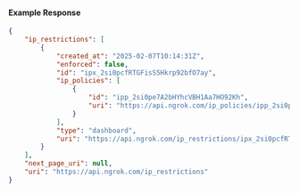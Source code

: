 <!-- Code generated for API Clients. DO NOT EDIT. -->

#### Example Response

```json
{
	"ip_restrictions": [
		{
			"created_at": "2025-02-07T10:14:31Z",
			"enforced": false,
			"id": "ipx_2si0pcfRTGFisS5Hkrp92bfO7ay",
			"ip_policies": [
				{
					"id": "ipp_2si0pe7A2bHYhcVBH1Aa7HO92Kh",
					"uri": "https://api.ngrok.com/ip_policies/ipp_2si0pe7A2bHYhcVBH1Aa7HO92Kh"
				}
			],
			"type": "dashboard",
			"uri": "https://api.ngrok.com/ip_restrictions/ipx_2si0pcfRTGFisS5Hkrp92bfO7ay"
		}
	],
	"next_page_uri": null,
	"uri": "https://api.ngrok.com/ip_restrictions"
}
```
